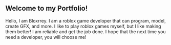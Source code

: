 ## Welcome to my Portfolio!

Hello, I am Bloxrrey. I am a roblox game developer that can program, model, create GFX, and more. I like to play roblox games myself, but I like making them better! I am reliable and get the job done. I hope that the next time you need a developer, you will choose me!
